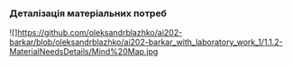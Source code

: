 ### Деталізація матеріальних потреб

![]https://github.com/oleksandrblazhko/ai202-barkar/blob/oleksandrblazhko/ai202-barkar_with_laboratory_work_1/1.1.2-MaterialNeedsDetails/Mind%20Map.jpg
